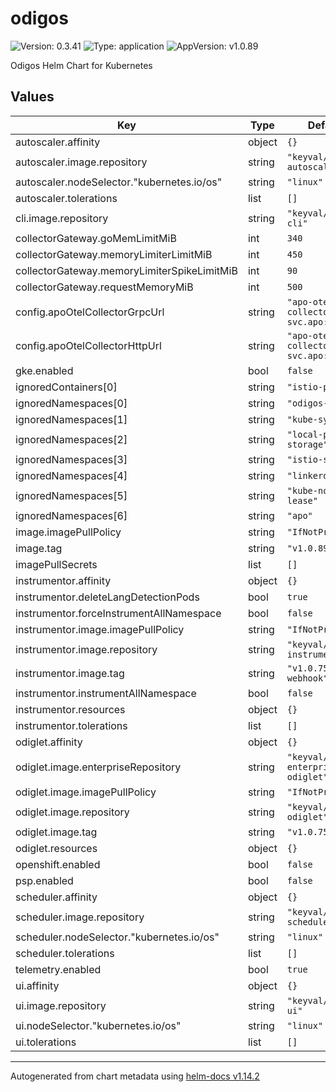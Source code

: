 # odigos

![Version: 0.3.41](https://img.shields.io/badge/Version-0.3.41-informational?style=flat-square) ![Type: application](https://img.shields.io/badge/Type-application-informational?style=flat-square) ![AppVersion: v1.0.89](https://img.shields.io/badge/AppVersion-v1.0.89-informational?style=flat-square)

Odigos Helm Chart for Kubernetes

## Values

| Key | Type | Default | Description |
|-----|------|---------|-------------|
| autoscaler.affinity | object | `{}` |  |
| autoscaler.image.repository | string | `"keyval/odigos-autoscaler"` |  |
| autoscaler.nodeSelector."kubernetes.io/os" | string | `"linux"` |  |
| autoscaler.tolerations | list | `[]` |  |
| cli.image.repository | string | `"keyval/odigos-cli"` |  |
| collectorGateway.goMemLimitMiB | int | `340` |  |
| collectorGateway.memoryLimiterLimitMiB | int | `450` |  |
| collectorGateway.memoryLimiterSpikeLimitMiB | int | `90` |  |
| collectorGateway.requestMemoryMiB | int | `500` |  |
| config.apoOtelCollectorGrpcUrl | string | `"apo-otel-collector-svc.apo:4317"` |  |
| config.apoOtelCollectorHttpUrl | string | `"apo-otel-collector-svc.apo:4318"` |  |
| gke.enabled | bool | `false` |  |
| ignoredContainers[0] | string | `"istio-proxy"` |  |
| ignoredNamespaces[0] | string | `"odigos-system"` |  |
| ignoredNamespaces[1] | string | `"kube-system"` |  |
| ignoredNamespaces[2] | string | `"local-path-storage"` |  |
| ignoredNamespaces[3] | string | `"istio-system"` |  |
| ignoredNamespaces[4] | string | `"linkerd"` |  |
| ignoredNamespaces[5] | string | `"kube-node-lease"` |  |
| ignoredNamespaces[6] | string | `"apo"` |  |
| image.imagePullPolicy | string | `"IfNotPresent"` |  |
| image.tag | string | `"v1.0.89"` |  |
| imagePullSecrets | list | `[]` |  |
| instrumentor.affinity | object | `{}` |  |
| instrumentor.deleteLangDetectionPods | bool | `true` |  |
| instrumentor.forceInstrumentAllNamespace | bool | `false` |  |
| instrumentor.image.imagePullPolicy | string | `"IfNotPresent"` |  |
| instrumentor.image.repository | string | `"keyval/odigos-instrumentor"` |  |
| instrumentor.image.tag | string | `"v1.0.75-webhook"` |  |
| instrumentor.instrumentAllNamespace | bool | `false` |  |
| instrumentor.resources | object | `{}` |  |
| instrumentor.tolerations | list | `[]` |  |
| odiglet.affinity | object | `{}` |  |
| odiglet.image.enterpriseRepository | string | `"keyval/odigos-enterprise-odiglet"` |  |
| odiglet.image.imagePullPolicy | string | `"IfNotPresent"` |  |
| odiglet.image.repository | string | `"keyval/odigos-odiglet"` |  |
| odiglet.image.tag | string | `"v1.0.75-3"` |  |
| odiglet.resources | object | `{}` |  |
| openshift.enabled | bool | `false` |  |
| psp.enabled | bool | `false` |  |
| scheduler.affinity | object | `{}` |  |
| scheduler.image.repository | string | `"keyval/odigos-scheduler"` |  |
| scheduler.nodeSelector."kubernetes.io/os" | string | `"linux"` |  |
| scheduler.tolerations | list | `[]` |  |
| telemetry.enabled | bool | `true` |  |
| ui.affinity | object | `{}` |  |
| ui.image.repository | string | `"keyval/odigos-ui"` |  |
| ui.nodeSelector."kubernetes.io/os" | string | `"linux"` |  |
| ui.tolerations | list | `[]` |  |

----------------------------------------------
Autogenerated from chart metadata using [helm-docs v1.14.2](https://github.com/norwoodj/helm-docs/releases/v1.14.2)
